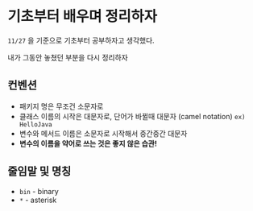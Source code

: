 # 기초부터 배우며 정리하자
`11/27` 을 기준으로 기초부터 공부하자고 생각했다. 

내가 그동안 놓쳤던 부분을 다시 정리하자

## 컨벤션
- 패키지 명은 무조건 소문자로
- 클래스 이름의 시작은 대문자로, 단어가 바뀔때 대문자 (camel notation) `ex) HelloJava`
- 변수와 메서드 이름은 소문자로 시작해서 중간중간 대문자
- **변수의 이름을 약어로 쓰는 것은 좋지 않은 습관!**


## 줄임말 및 명칭
- `bin` - binary
- `*` - asterisk
